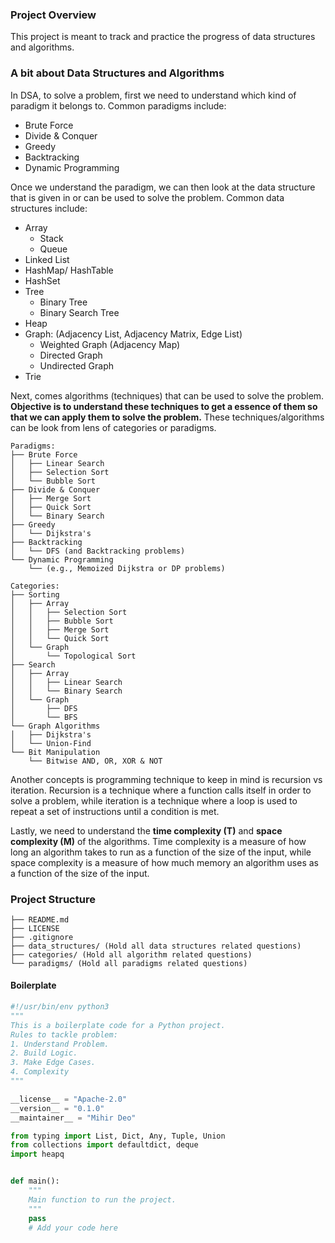 ### Project Overview
This project is meant to track and practice the progress of data structures and algorithms. 

### A bit about Data Structures and Algorithms
In DSA, to solve a problem, first we need to understand which kind of paradigm it belongs to. Common paradigms include:

+ Brute Force
+ Divide & Conquer
+ Greedy
+ Backtracking
+ Dynamic Programming

Once we understand the paradigm, we can then look at the data structure that is given in or can be used to solve the problem. Common data structures include:

+ Array
    - Stack
    - Queue
+ Linked List
+ HashMap/ HashTable
+ HashSet
+ Tree
    - Binary Tree
    - Binary Search Tree
+ Heap
+ Graph: (Adjacency List, Adjacency Matrix, Edge List)
    - Weighted Graph (Adjacency Map)
    - Directed Graph
    - Undirected Graph
+ Trie

Next, comes algorithms (techniques) that can be used to solve the problem. **Objective is to understand these techniques to get a essence of them so that we can apply them to solve the problem.** 
These techniques/algorithms can be look from lens of categories or paradigms.
```
Paradigms:
├── Brute Force
│   ├── Linear Search
│   ├── Selection Sort
│   └── Bubble Sort
├── Divide & Conquer
│   ├── Merge Sort
│   ├── Quick Sort
│   └── Binary Search
├── Greedy
│   └── Dijkstra's
├── Backtracking
│   └── DFS (and Backtracking problems)
└── Dynamic Programming
    └── (e.g., Memoized Dijkstra or DP problems)

Categories:
├── Sorting
│   ├── Array
│   │   ├── Selection Sort
│   │   ├── Bubble Sort
│   │   ├── Merge Sort
│   │   └── Quick Sort
│   └── Graph
│       └── Topological Sort
├── Search
│   ├── Array
│   │   ├── Linear Search
│   │   └── Binary Search
│   └── Graph
│       ├── DFS
│       └── BFS
└── Graph Algorithms
│   ├── Dijkstra's
│   └── Union-Find
└── Bit Manipulation
    └── Bitwise AND, OR, XOR & NOT
```

Another concepts is programming technique to keep in mind is recursion vs iteration. Recursion is a technique where a function calls itself in order to solve a problem, while iteration is a technique where a loop is used to repeat a set of instructions until a condition is met. 

Lastly, we need to understand the **time complexity (T)** and **space complexity (M)** of the algorithms. Time complexity is a measure of how long an algorithm takes to run as a function of the size of the input, while space complexity is a measure of how much memory an algorithm uses as a function of the size of the input.


### Project Structure
```.
├── README.md
├── LICENSE
├── .gitignore
├── data_structures/ (Hold all data structures related questions)
├── categories/ (Hold all algorithm related questions)
└── paradigms/ (Hold all paradigms related questions)
```

#### Boilerplate
```python
#!/usr/bin/env python3
"""
This is a boilerplate code for a Python project.
Rules to tackle problem:
1. Understand Problem.
2. Build Logic.
3. Make Edge Cases.
4. Complexity
"""

__license__ = "Apache-2.0"
__version__ = "0.1.0"
__maintainer__ = "Mihir Deo"

from typing import List, Dict, Any, Tuple, Union
from collections import defaultdict, deque
import heapq


def main():
    """
    Main function to run the project.
    """
    pass    
    # Add your code here
```